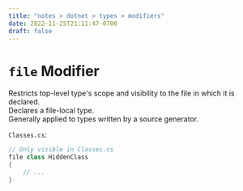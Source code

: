 ```yaml
---
title: "notes > dotnet > types > modifiers"
date: 2022-11-25T21:11:47-0700
draft: false
---
```


# `file` Modifier
Restricts top-level type's scope and visibility to the file in which it is declared.  
Declares a file-local type.  
Generally applied to types written by a source generator.  

`Classes.cs`:
```cs
// Only visible in Classes.cs
file class HiddenClass 
{
    // ...   
}
```